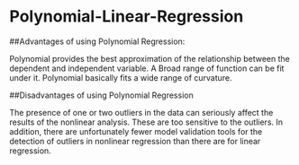 # Polynomial-Linear-Regression

##Advantages of using Polynomial Regression:

Polynomial provides the best approximation of the relationship between the dependent and independent variable.
A Broad range of function can be fit under it.
Polynomial basically fits a wide range of curvature.

##Disadvantages of using Polynomial Regression

The presence of one or two outliers in the data can seriously affect the results of the nonlinear analysis.
These are too sensitive to the outliers.
In addition, there are unfortunately fewer model validation tools for the detection of outliers in nonlinear regression than there are for linear regression.
